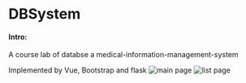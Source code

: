 # DBSystem

#### Intro:
A course lab of databse 
a medical-information-management-system

Implemented by Vue, Bootstrap and flask 
![main page](https://foruda.gitee.com/images/1678434012302382174/c4af2c0f_4956014.png "屏幕截图")
![list page](https://foruda.gitee.com/images/1678434087803255377/d4164a36_4956014.png "屏幕截图")